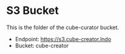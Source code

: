 # S3 Bucket

This is the folder of the cube-curator bucket.

- Endpoint: <https://s3.cube-creator.lndo>
- Bucket: cube-creator
